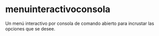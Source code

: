 # menuinteractivoconsola
Un menú interactivo por consola de comando abierto para incrustar las opciones que se desee.
